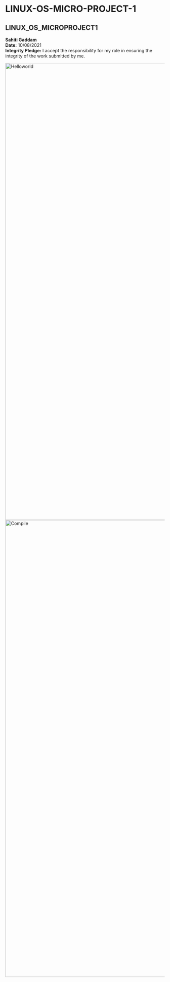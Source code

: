 # LINUX-OS-MICRO-PROJECT-1
## LINUX_OS_MICROPROJECT1
**Sahiti Gaddam**<br />
**Date:** 10/08/2021<br />
**Integrity Pledge:**
I accept the responsibility for my role in ensuring the integrity of the work submitted by me.

<img width="1440" alt="Helloworld" src="https://user-images.githubusercontent.com/90420520/136638400-b4716a3e-d340-4a1f-80be-a5ba687e88b0.png">
<img width="1440" alt="Compile" src="https://user-images.githubusercontent.com/90420520/136638406-06c39576-a738-4e62-b98f-9f3d19b0b5dd.png">
